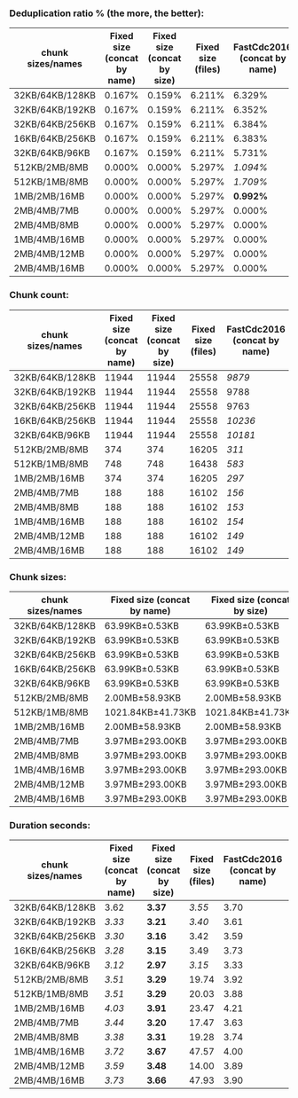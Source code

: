 ### Deduplication ratio % (the more, the better):

| chunk sizes/names | Fixed size (concat by name) | Fixed size (concat by size) | Fixed size (files) | FastCdc2016 (concat by name) | FastCdc2016 (concat by size) | FastCdc2016 (files) | Restic (concat by name) | Restic (concat by size) | Restic (files) | StadiaCdc (concat by name) | StadiaCdc (concat by size) | StadiaCdc (files) | Casync (concat by name) | Casync (concat by size) | Casync (files) | RonomonCdc (concat by name) | RonomonCdc (concat by size) | RonomonCdc (files) | FastCdc2020 (concat by name) | FastCdc2020 (concat by size) | FastCdc2020 (files) |
|-------------------|-----------------------------|-----------------------------|--------------------|------------------------------|------------------------------|---------------------|-------------------------|-------------------------|----------------|----------------------------|----------------------------|-------------------|-------------------------|-------------------------|----------------|-----------------------------|-----------------------------|--------------------|------------------------------|------------------------------|---------------------|
| 32KB/64KB/128KB   | 0.167%                      | 0.159%                      | 6.211%             | 6.329%                       | 4.937%                       | 8.002%              | 6.545%                  | 5.507%                  | 8.400%         | **7.112%**                 | 5.912%                     | 8.574%            | 6.406%                  | 5.410%                  | 8.166%         | *6.862%*                    | 5.694%                      | 8.351%             | *6.589%*                     | 5.130%                       | 8.245%              |
| 32KB/64KB/192KB   | 0.167%                      | 0.159%                      | 6.211%             | 6.352%                       | 4.979%                       | 7.966%              | *6.586%*                | 5.645%                  | 8.443%         | **6.952%**                 | 5.777%                     | 8.468%            | 6.397%                  | 5.281%                  | 8.051%         | *6.949%*                    | 5.798%                      | 8.420%             | 6.447%                       | 5.042%                       | 8.166%              |
| 32KB/64KB/256KB   | 0.167%                      | 0.159%                      | 6.211%             | 6.384%                       | 4.979%                       | 7.977%              | *6.589%*                | 5.646%                  | 8.412%         | **6.911%**                 | 5.793%                     | 8.468%            | 6.355%                  | 5.284%                  | 8.057%         | *6.880%*                    | 5.782%                      | 8.373%             | 6.417%                       | 4.996%                       | 8.136%              |
| 16KB/64KB/256KB   | 0.167%                      | 0.159%                      | 6.211%             | 6.383%                       | 5.031%                       | 8.027%              | **7.154%**              | 6.254%                  | 8.995%         | *6.920%*                   | 5.773%                     | 8.725%            | 6.656%                  | 5.590%                  | 8.343%         | *6.841%*                    | 5.664%                      | 8.257%             | 6.416%                       | 5.048%                       | 8.269%              |
| 32KB/64KB/96KB    | 0.167%                      | 0.159%                      | 6.211%             | 5.731%                       | 4.771%                       | 7.980%              | *6.539%*                | 5.347%                  | 8.346%         | **7.224%**                 | 6.030%                     | 8.670%            | 6.457%                  | 5.355%                  | 8.239%         | *6.916%*                    | 5.789%                      | 8.515%             | 6.230%                       | 5.139%                       | 8.309%              |
| 512KB/2MB/8MB     | 0.000%                      | 0.000%                      | 5.297%             | *1.094%*                     | 0.536%                       | 5.530%              | **1.253%**              | *1.179%*                | 5.683%         | 0.809%                     | 0.726%                     | 6.102%            | 0.388%                  | 0.388%                  | 5.558%         | 0.461%                      | 0.000%                      | 5.413%             | *1.094%*                     | 0.536%                       | 5.617%              |
| 512KB/1MB/8MB     | 0.000%                      | 0.000%                      | 5.297%             | *1.709%*                     | 0.949%                       | 5.795%              | **1.808%**              | 1.420%                  | 5.922%         | 1.593%                     | 1.335%                     | 6.211%            | 1.060%                  | 1.042%                  | 5.777%         | *1.747%*                    | 1.171%                      | 6.056%             | *1.709%*                     | 0.949%                       | 5.882%              |
| 1MB/2MB/16MB      | 0.000%                      | 0.000%                      | 5.297%             | **0.992%**                   | 0.536%                       | 5.530%              | 0.535%                  | 0.399%                  | 5.501%         | *0.713%*                   | *0.729%*                   | 5.842%            | 0.261%                  | 0.261%                  | 5.297%         | 0.000%                      | 0.000%                      | 5.297%             | 0.000%                       | 0.000%                       | 5.297%              |
| 2MB/4MB/7MB       | 0.000%                      | 0.000%                      | 5.297%             | 0.000%                       | 0.000%                       | 5.297%              | 0.000%                  | 0.000%                  | 5.297%         | 0.000%                     | 0.000%                     | 5.457%            | 0.000%                  | 0.000%                  | 5.297%         | 0.000%                      | 0.000%                      | 5.413%             | 0.000%                       | 0.000%                       | 5.297%              |
| 2MB/4MB/8MB       | 0.000%                      | 0.000%                      | 5.297%             | 0.000%                       | 0.000%                       | 5.297%              | 0.000%                  | 0.000%                  | 5.297%         | 0.000%                     | 0.000%                     | 5.457%            | 0.000%                  | 0.000%                  | 5.297%         | 0.000%                      | 0.000%                      | 5.413%             | 0.000%                       | 0.000%                       | 5.297%              |
| 1MB/4MB/16MB      | 0.000%                      | 0.000%                      | 5.297%             | 0.000%                       | 0.000%                       | 5.297%              | **0.535%**              | *0.399%*                | 5.501%         | *0.310%*                   | 0.160%                     | 5.797%            | 0.000%                  | 0.000%                  | 5.656%         | 0.000%                      | 0.000%                      | 5.413%             | 0.000%                       | 0.000%                       | 5.297%              |
| 2MB/4MB/12MB      | 0.000%                      | 0.000%                      | 5.297%             | 0.000%                       | 0.000%                       | 5.297%              | 0.000%                  | 0.000%                  | 5.297%         | 0.000%                     | 0.000%                     | 5.457%            | 0.000%                  | 0.000%                  | 5.297%         | 0.000%                      | 0.000%                      | 5.413%             | 0.000%                       | 0.000%                       | 5.297%              |
| 2MB/4MB/16MB      | 0.000%                      | 0.000%                      | 5.297%             | 0.000%                       | 0.000%                       | 5.297%              | 0.000%                  | 0.000%                  | 5.297%         | 0.000%                     | 0.000%                     | 5.457%            | 0.000%                  | 0.000%                  | 5.297%         | 0.000%                      | 0.000%                      | 5.413%             | 0.000%                       | 0.000%                       | 5.297%              |

### Chunk count:

| chunk sizes/names | Fixed size (concat by name) | Fixed size (concat by size) | Fixed size (files) | FastCdc2016 (concat by name) | FastCdc2016 (concat by size) | FastCdc2016 (files) | Restic (concat by name) | Restic (concat by size) | Restic (files) | StadiaCdc (concat by name) | StadiaCdc (concat by size) | StadiaCdc (files) | Casync (concat by name) | Casync (concat by size) | Casync (files) | RonomonCdc (concat by name) | RonomonCdc (concat by size) | RonomonCdc (files) | FastCdc2020 (concat by name) | FastCdc2020 (concat by size) | FastCdc2020 (files) |
|-------------------|-----------------------------|-----------------------------|--------------------|------------------------------|------------------------------|---------------------|-------------------------|-------------------------|----------------|----------------------------|----------------------------|-------------------|-------------------------|-------------------------|----------------|-----------------------------|-----------------------------|--------------------|------------------------------|------------------------------|---------------------|
| 32KB/64KB/128KB   | 11944                       | 11944                       | 25558              | *9879*                       | **9853**                     | 23870               | 10862                   | 10897                   | 24870          | 12045                      | 12069                      | 27310             | *10012*                 | 10031                   | 24217          | 11638                       | 11635                       | 25692              | 10190                        | 10153                        | 25992               |
| 32KB/64KB/192KB   | 11944                       | 11944                       | 25558              | 9788                         | *9759*                       | 23811               | 10142                   | 10170                   | 24315          | 11444                      | 11478                      | 26893             | **9259**                | *9274*                  | 23699          | 11208                       | 11211                       | 25408              | 9844                         | 9816                         | 25767               |
| 32KB/64KB/256KB   | 11944                       | 11944                       | 25558              | 9763                         | *9739*                       | 23797               | 9888                    | 9928                    | 24113          | 11309                      | 11335                      | 26798             | **9023**                | *9029*                  | 23550          | 11091                       | 11098                       | 25334              | 9789                         | 9758                         | 25728               |
| 16KB/64KB/256KB   | 11944                       | 11944                       | 25558              | *10236*                      | **10213**                    | 24280               | 13415                   | 13455                   | 27926          | 11381                      | 11358                      | 29831             | *11219*                 | 11238                   | 25961          | 11057                       | 11042                       | 25314              | 10264                        | 10236                        | 29723               |
| 32KB/64KB/96KB    | 11944                       | 11944                       | 25558              | *10181*                      | **10166**                    | 24108               | 11889                   | 11892                   | 25755          | 13120                      | 13116                      | 28068             | *11099*                 | *11099*                 | 25067          | 12392                       | 12363                       | 26278              | 11348                        | 11335                        | 26812               |
| 512KB/2MB/8MB     | 374                         | 374                         | 16205              | *311*                        | 317                          | 16175               | 647                     | 733                     | 16395          | 348                        | 353                        | 16367             | **259**                 | *267*                   | 16187          | 304                         | 304                         | 16185              | 317                          | 318                          | 16385               |
| 512KB/1MB/8MB     | 748                         | 748                         | 16438              | *583*                        | 595                          | 16348               | 765                     | 827                     | 16477          | 665                        | 685                        | 16539             | **529**                 | *530*                   | 16334          | 648                         | 635                         | 16412              | 586                          | 596                          | 16485               |
| 1MB/2MB/16MB      | 374                         | 374                         | 16205              | *297*                        | 303                          | 16167               | 406                     | 453                     | 16238          | 351                        | 350                        | 16244             | **211**                 | *216*                   | 16140          | 296                         | 301                         | 16176              | 300                          | 303                          | 16233               |
| 2MB/4MB/7MB       | 188                         | 188                         | 16102              | *156*                        | *156*                        | 16083               | 236                     | 262                     | 16132          | 201                        | 202                        | 16130             | *146*                   | **142**                 | 16081          | 178                         | 178                         | 16102              | 167                          | 164                          | 16129               |
| 2MB/4MB/8MB       | 188                         | 188                         | 16102              | *153*                        | 154                          | 16082               | 234                     | 262                     | 16132          | 196                        | 196                        | 16130             | *134*                   | **133**                 | 16075          | 174                         | 169                         | 16099              | 160                          | 158                          | 16125               |
| 1MB/4MB/16MB      | 188                         | 188                         | 16102              | *154*                        | 155                          | 16086               | 365                     | 421                     | 16215          | 191                        | 193                        | 16187             | **114**                 | *115*                   | 16080          | 163                         | 157                         | 16091              | 159                          | 157                          | 16200               |
| 2MB/4MB/12MB      | 188                         | 188                         | 16102              | *149*                        | 150                          | 16081               | 229                     | 258                     | 16130          | 189                        | 189                        | 16127             | **110**                 | *113*                   | 16067          | 161                         | 159                         | 16095              | 153                          | 151                          | 16122               |
| 2MB/4MB/16MB      | 188                         | 188                         | 16102              | *149*                        | 150                          | 16081               | 228                     | 257                     | 16129          | 189                        | 189                        | 16127             | **101**                 | *104*                   | 16063          | 159                         | 156                         | 16093              | 152                          | 151                          | 16122               |

### Chunk sizes:

| chunk sizes/names | Fixed size (concat by name) | Fixed size (concat by size) | Fixed size (files) | FastCdc2016 (concat by name) | FastCdc2016 (concat by size) | FastCdc2016 (files) | Restic (concat by name) | Restic (concat by size) | Restic (files)   | StadiaCdc (concat by name) | StadiaCdc (concat by size) | StadiaCdc (files) | Casync (concat by name) | Casync (concat by size) | Casync (files)   | RonomonCdc (concat by name) | RonomonCdc (concat by size) | RonomonCdc (files) | FastCdc2020 (concat by name) | FastCdc2020 (concat by size) | FastCdc2020 (files) |
|-------------------|-----------------------------|-----------------------------|--------------------|------------------------------|------------------------------|---------------------|-------------------------|-------------------------|------------------|----------------------------|----------------------------|-------------------|-------------------------|-------------------------|------------------|-----------------------------|-----------------------------|--------------------|------------------------------|------------------------------|---------------------|
| 32KB/64KB/128KB   | 63.99KB±0.53KB              | 63.99KB±0.53KB              | 29.91KB±26.14KB    | 77.37KB±18.76KB              | 77.57KB±18.89KB              | 32.02KB±32.58KB     | 70.37KB±33.47KB         | 70.14KB±33.23KB         | 30.73KB±34.91KB  | 63.46KB±25.00KB            | 63.33KB±25.05KB            | 27.99KB±28.77KB   | 76.34KB±32.08KB         | 76.20KB±32.15KB         | 31.56KB±34.99KB  | 65.68KB±28.57KB             | 65.69KB±28.68KB             | 29.75KB±30.89KB    | 75.01KB±16.27KB              | 75.28KB±16.45KB              | 29.41KB±30.04KB     |
| 32KB/64KB/192KB   | 63.99KB±0.53KB              | 63.99KB±0.53KB              | 29.91KB±26.14KB    | 78.09KB±22.08KB              | 78.32KB±22.16KB              | 32.10KB±33.35KB     | 75.36KB±45.17KB         | 75.16KB±44.78KB         | 31.43KB±40.03KB  | 66.79KB±32.83KB            | 66.59KB±32.84KB            | 28.42KB±31.82KB   | 82.55KB±44.39KB         | 82.42KB±44.64KB         | 32.25KB±39.66KB  | 68.20KB±35.55KB             | 68.18KB±35.78KB             | 30.08KB±33.46KB    | 77.64KB±20.23KB              | 77.87KB±20.24KB              | 29.66KB±31.31KB     |
| 32KB/64KB/256KB   | 63.99KB±0.53KB              | 63.99KB±0.53KB              | 29.91KB±26.14KB    | 78.29KB±23.59KB              | 78.48KB±23.61KB              | 32.12KB±33.70KB     | 77.30KB±51.39KB         | 76.99KB±50.78KB         | 31.70KB±42.69KB  | 67.59KB±36.24KB            | 67.43KB±36.43KB            | 28.52KB±33.03KB   | 84.71KB±50.52KB         | 84.65KB±51.07KB         | 32.46KB±41.81KB  | 68.91KB±39.00KB             | 68.87KB±39.12KB             | 30.17KB±34.68KB    | 78.08KB±22.06KB              | 78.33KB±22.22KB              | 29.71KB±31.77KB     |
| 16KB/64KB/256KB   | 63.99KB±0.53KB              | 63.99KB±0.53KB              | 29.91KB±26.14KB    | 74.67KB±26.19KB              | 74.84KB±26.20KB              | 31.48KB±33.24KB     | 56.98KB±50.68KB         | 56.81KB±50.11KB         | 27.37KB±38.94KB  | 67.16KB±48.61KB            | 67.29KB±48.94KB            | 25.62KB±35.67KB   | 68.13KB±51.00KB         | 68.01KB±51.45KB         | 29.44KB±38.66KB  | 69.13KB±40.23KB             | 69.22KB±40.42KB             | 30.19KB±35.29KB    | 74.47KB±24.85KB              | 74.67KB±24.99KB              | 25.72KB±30.58KB     |
| 32KB/64KB/96KB    | 63.99KB±0.53KB              | 63.99KB±0.53KB              | 29.91KB±26.14KB    | 75.07KB±14.12KB              | 75.19KB±14.26KB              | 31.70KB±31.19KB     | 64.29KB±24.04KB         | 64.27KB±23.96KB         | 29.68KB±30.23KB  | 58.26KB±17.95KB            | 58.28KB±18.12KB            | 27.23KB±25.51KB   | 68.87KB±22.48KB         | 68.87KB±22.58KB         | 30.49KB±30.45KB  | 61.68KB±21.60KB             | 61.82KB±21.68KB             | 29.09KB±27.81KB    | 67.35KB±13.93KB              | 67.43KB±14.01KB              | 28.51KB±27.30KB     |
| 512KB/2MB/8MB     | 2.00MB±58.93KB              | 2.00MB±58.93KB              | 47.17KB±234.45KB   | 2.40MB±967.90KB              | 2.35MB±902.02KB              | 47.25KB±261.58KB    | 1.15MB±1.31MB           | 1.02MB±1.02MB           | 46.62KB±260.00KB | 2.14MB±1.52MB              | 2.11MB±1.48MB              | 46.70KB±272.61KB  | 2.88MB±2.14MB           | 2.80MB±2.04MB           | 47.22KB±304.03KB | 2.46MB±1.59MB               | 2.46MB±1.64MB               | 47.22KB±298.62KB   | 2.35MB±953.57KB              | 2.35MB±851.51KB              | 46.65KB±244.18KB    |
| 512KB/1MB/8MB     | 1021.84KB±41.73KB           | 1021.84KB±41.73KB           | 46.50KB±169.00KB   | 1.28MB±484.73KB              | 1.25MB±459.42KB              | 46.75KB±198.36KB    | 999.13KB±790.28KB       | 924.23KB±710.24KB       | 46.39KB±211.72KB | 1.12MB±672.81KB            | 1.09MB±611.47KB            | 46.21KB±187.72KB  | 1.41MB±1.00MB           | 1.41MB±1019.12KB        | 46.79KB±227.48KB | 1.15MB±737.28KB             | 1.18MB±755.28KB             | 46.57KB±204.39KB   | 1.27MB±488.34KB              | 1.25MB±461.59KB              | 46.37KB±190.99KB    |
| 1MB/2MB/16MB      | 2.00MB±58.93KB              | 2.00MB±58.93KB              | 47.17KB±234.45KB   | 2.51MB±1021.95KB             | 2.46MB±831.56KB              | 47.28KB±264.24KB    | 1.84MB±1.52MB           | 1.65MB±1.19MB           | 47.07KB±280.90KB | 2.13MB±1.21MB              | 2.13MB±1.20MB              | 47.05KB±273.42KB  | 3.54MB±2.51MB           | 3.46MB±2.72MB           | 47.36KB±318.37KB | 2.52MB±1.55MB               | 2.48MB±1.73MB               | 47.25KB±296.53KB   | 2.49MB±1.02MB                | 2.46MB±831.56KB              | 47.09KB±253.04KB    |
| 2MB/4MB/7MB       | 3.97MB±293.00KB             | 3.97MB±293.00KB             | 47.47KB±316.40KB   | 4.78MB±1.13MB                | 4.78MB±1.16MB                | 47.52KB±347.77KB    | 3.16MB±1.66MB           | 2.85MB±1.29MB           | 47.38KB±321.19KB | 3.71MB±1.37MB              | 3.70MB±1.37MB              | 47.39KB±320.06KB  | 5.11MB±1.92MB           | 5.26MB±1.78MB           | 47.53KB±366.93KB | 4.19MB±1.72MB               | 4.19MB±1.73MB               | 47.47KB±337.42KB   | 4.47MB±1.08MB                | 4.55MB±1.13MB                | 47.39KB±316.36KB    |
| 2MB/4MB/8MB       | 3.97MB±293.00KB             | 3.97MB±293.00KB             | 47.47KB±316.40KB   | 4.88MB±1.31MB                | 4.85MB±1.31MB                | 47.53KB±352.05KB    | 3.19MB±1.80MB           | 2.85MB±1.41MB           | 47.38KB±325.88KB | 3.81MB±1.51MB              | 3.81MB±1.60MB              | 47.39KB±322.12KB  | 5.57MB±2.26MB           | 5.61MB±2.15MB           | 47.55KB±384.59KB | 4.29MB±1.97MB               | 4.42MB±2.00MB               | 47.48KB±347.40KB   | 4.67MB±1.20MB                | 4.72MB±1.19MB                | 47.40KB±323.92KB    |
| 1MB/4MB/16MB      | 3.97MB±293.00KB             | 3.97MB±293.00KB             | 47.47KB±316.40KB   | 4.85MB±1.76MB                | 4.82MB±1.67MB                | 47.52KB±353.10KB    | 2.04MB±2.13MB           | 1.77MB±1.64MB           | 47.14KB±330.17KB | 3.91MB±2.77MB              | 3.87MB±2.77MB              | 47.22KB±356.25KB  | 6.55MB±4.86MB           | 6.49MB±4.55MB           | 47.53KB±449.33KB | 4.58MB±3.03MB               | 4.75MB±3.09MB               | 47.50KB±395.25KB   | 4.69MB±1.89MB                | 4.75MB±1.74MB                | 47.18KB±326.19KB    |
| 2MB/4MB/12MB      | 3.97MB±293.00KB             | 3.97MB±293.00KB             | 47.47KB±316.40KB   | 5.01MB±1.56MB                | 4.98MB±1.55MB                | 47.53KB±354.73KB    | 3.26MB±2.13MB           | 2.89MB±1.70MB           | 47.39KB±341.70KB | 3.95MB±1.87MB              | 3.95MB±1.97MB              | 47.39KB±335.26KB  | 6.79MB±3.74MB           | 6.61MB±3.54MB           | 47.57KB±425.41KB | 4.64MB±2.70MB               | 4.69MB±2.71MB               | 47.49KB±375.78KB   | 4.88MB±1.58MB                | 4.94MB±1.59MB                | 47.41KB±335.55KB    |
| 2MB/4MB/16MB      | 3.97MB±293.00KB             | 3.97MB±293.00KB             | 47.47KB±316.40KB   | 5.01MB±1.64MB                | 4.98MB±1.55MB                | 47.53KB±354.73KB    | 3.27MB±2.32MB           | 2.90MB±1.85MB           | 47.39KB±354.99KB | 3.95MB±1.87MB              | 3.95MB±1.97MB              | 47.39KB±335.26KB  | 7.39MB±4.74MB           | 7.18MB±4.42MB           | 47.58KB±457.51KB | 4.69MB±2.89MB               | 4.78MB±3.06MB               | 47.49KB±391.74KB   | 4.91MB±1.74MB                | 4.94MB±1.59MB                | 47.41KB±335.55KB    |

### Duration seconds:

| chunk sizes/names | Fixed size (concat by name) | Fixed size (concat by size) | Fixed size (files) | FastCdc2016 (concat by name) | FastCdc2016 (concat by size) | FastCdc2016 (files) | Restic (concat by name) | Restic (concat by size) | Restic (files) | StadiaCdc (concat by name) | StadiaCdc (concat by size) | StadiaCdc (files) | Casync (concat by name) | Casync (concat by size) | Casync (files) | RonomonCdc (concat by name) | RonomonCdc (concat by size) | RonomonCdc (files) | FastCdc2020 (concat by name) | FastCdc2020 (concat by size) | FastCdc2020 (files) |
|-------------------|-----------------------------|-----------------------------|--------------------|------------------------------|------------------------------|---------------------|-------------------------|-------------------------|----------------|----------------------------|----------------------------|-------------------|-------------------------|-------------------------|----------------|-----------------------------|-----------------------------|--------------------|------------------------------|------------------------------|---------------------|
| 32KB/64KB/128KB   | 3.62                        | **3.37**                    | *3.55*             | 3.70                         | 3.64                         | 3.56                | 4.13                    | 4.01                    | 36.71          | 3.75                       | *3.51*                     | 3.67              | 6.59                    | 6.44                    | 6.12           | 3.86                        | 3.84                        | 4.07               | 3.47                         | 3.30                         | 3.47                |
| 32KB/64KB/192KB   | *3.33*                      | **3.21**                    | *3.40*             | 3.61                         | 3.55                         | 3.70                | 4.26                    | 4.11                    | 36.15          | 3.66                       | 3.51                       | 3.76              | 6.78                    | 6.51                    | 6.24           | 3.94                        | 3.97                        | 4.08               | 3.45                         | 3.31                         | 3.52                |
| 32KB/64KB/256KB   | *3.30*                      | **3.16**                    | 3.42               | 3.59                         | *3.40*                       | 3.94                | 4.62                    | 4.32                    | 37.17          | 3.63                       | 3.79                       | 3.93              | 7.08                    | 7.02                    | 6.66           | 4.02                        | 3.85                        | 3.99               | 4.00                         | 4.12                         | 4.62                |
| 16KB/64KB/256KB   | *3.28*                      | **3.15**                    | 3.49               | 3.73                         | *3.48*                       | 3.77                | 4.50                    | 4.31                    | 36.15          | 3.81                       | 3.56                       | 3.85              | 7.42                    | 7.05                    | 6.96           | 3.84                        | 3.91                        | 4.17               | 3.92                         | 3.76                         | 3.84                |
| 32KB/64KB/96KB    | *3.12*                      | **2.97**                    | *3.15*             | 3.33                         | 3.21                         | 3.40                | 3.90                    | 3.72                    | 30.11          | 3.44                       | 3.27                       | 3.45              | 6.03                    | 5.79                    | 5.61           | 3.78                        | 3.74                        | 3.94               | 3.51                         | 3.36                         | 3.49                |
| 512KB/2MB/8MB     | *3.51*                      | **3.29**                    | 19.74              | 3.92                         | *3.65*                       | 21.70               | 4.57                    | 4.30                    | 54.26          | 4.83                       | 4.60                       | 25.02             | 7.73                    | 7.53                    | 22.33          | 4.53                        | 4.47                        | 24.79              | 4.08                         | 3.98                         | 20.28               |
| 512KB/1MB/8MB     | *3.51*                      | **3.29**                    | 20.03              | 3.88                         | *3.70*                       | 20.06               | 4.46                    | 4.10                    | 45.54          | 3.98                       | 4.11                       | 20.56             | 6.98                    | 6.69                    | 21.48          | 4.37                        | 4.22                        | 27.00              | 3.93                         | 3.78                         | 20.31               |
| 1MB/2MB/16MB      | *4.03*                      | **3.91**                    | 23.47              | 4.21                         | *4.12*                       | 23.54               | 4.73                    | 4.72                    | 49.11          | 4.31                       | 4.35                       | 23.71             | 7.39                    | 7.12                    | 49.47          | 4.45                        | 4.58                        | 59.35              | 4.47                         | 4.44                         | 53.00               |
| 2MB/4MB/7MB       | *3.44*                      | **3.20**                    | 17.47              | 3.63                         | *3.55*                       | 17.79               | 4.03                    | 3.75                    | 42.95          | 3.75                       | 3.56                       | 17.62             | 6.42                    | 6.36                    | 18.92          | 4.02                        | 3.69                        | 22.20              | 4.07                         | 3.93                         | 22.95               |
| 2MB/4MB/8MB       | *3.38*                      | **3.31**                    | 19.28              | 3.74                         | *3.57*                       | 19.40               | 3.98                    | 3.88                    | 44.85          | 3.79                       | 3.80                       | 21.43             | 6.67                    | 6.45                    | 20.94          | 4.16                        | 4.07                        | 26.85              | 4.08                         | 4.02                         | 25.69               |
| 1MB/4MB/16MB      | *3.72*                      | **3.67**                    | 47.57              | 4.00                         | *3.95*                       | 47.69               | 4.67                    | 4.62                    | 74.30          | 4.20                       | 4.15                       | 48.82             | 8.12                    | 7.72                    | 49.56          | 4.23                        | 4.13                        | 49.22              | 4.26                         | 4.19                         | 53.82               |
| 2MB/4MB/12MB      | *3.59*                      | **3.48**                    | 14.00              | 3.89                         | *3.78*                       | 14.33               | 4.24                    | 4.16                    | 40.06          | 4.08                       | 4.07                       | 14.33             | 7.03                    | 6.74                    | 15.95          | 4.04                        | 4.11                        | 19.21              | 3.93                         | 3.84                         | 16.14               |
| 2MB/4MB/16MB      | *3.73*                      | **3.66**                    | 47.93              | 3.90                         | *3.87*                       | 47.72               | 4.35                    | 4.27                    | 74.24          | 4.07                       | 3.98                       | 48.01             | 7.32                    | 7.09                    | 49.81          | 4.24                        | 4.31                        | 53.02              | 3.96                         | 3.87                         | 53.86               |
